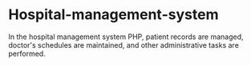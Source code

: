 # Hospital-management-system
In the hospital management system PHP, patient records are managed, doctor's schedules are maintained, and other administrative tasks are performed.
